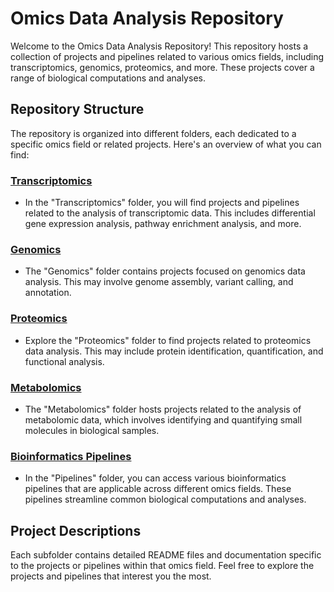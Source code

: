 
# Omics Data Analysis Repository

Welcome to the Omics Data Analysis Repository! This repository hosts a collection of projects and pipelines related to various omics fields, including transcriptomics, genomics, proteomics, and more. These projects cover a range of biological computations and analyses.

## Repository Structure

The repository is organized into different folders, each dedicated to a specific omics field or related projects. Here's an overview of what you can find:

### [Transcriptomics](./transcriptomics)

- In the "Transcriptomics" folder, you will find projects and pipelines related to the analysis of transcriptomic data. This includes differential gene expression analysis, pathway enrichment analysis, and more.

### [Genomics](./genomics)

- The "Genomics" folder contains projects focused on genomics data analysis. This may involve genome assembly, variant calling, and annotation.

### [Proteomics](./proteomics)

- Explore the "Proteomics" folder to find projects related to proteomics data analysis. This may include protein identification, quantification, and functional analysis.

### [Metabolomics](./metabolomics)

- The "Metabolomics" folder hosts projects related to the analysis of metabolomic data, which involves identifying and quantifying small molecules in biological samples.

### [Bioinformatics Pipelines](./pipelines)

- In the "Pipelines" folder, you can access various bioinformatics pipelines that are applicable across different omics fields. These pipelines streamline common biological computations and analyses.

## Project Descriptions

Each subfolder contains detailed README files and documentation specific to the projects or pipelines within that omics field. Feel free to explore the projects and pipelines that interest you the most.



